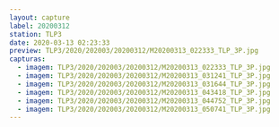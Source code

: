 ```yaml
---
layout: capture
label: 20200312
station: TLP3
date: 2020-03-13 02:23:33
preview: TLP3/2020/202003/20200312/M20200313_022333_TLP_3P.jpg
capturas:
  - imagem: TLP3/2020/202003/20200312/M20200313_022333_TLP_3P.jpg
  - imagem: TLP3/2020/202003/20200312/M20200313_031241_TLP_3P.jpg
  - imagem: TLP3/2020/202003/20200312/M20200313_031644_TLP_3P.jpg
  - imagem: TLP3/2020/202003/20200312/M20200313_043418_TLP_3P.jpg
  - imagem: TLP3/2020/202003/20200312/M20200313_044752_TLP_3P.jpg
  - imagem: TLP3/2020/202003/20200312/M20200313_050741_TLP_3P.jpg
---
```

